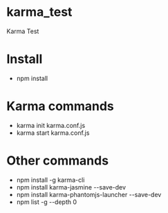 # karma_test
Karma Test

Install
========
- npm install

Karma commands
==============
- karma init karma.conf.js
- karma start karma.conf.js


Other commands
==============
- npm install -g karma-cli
- npm install karma-jasmine --save-dev
- npm install karma-phantomjs-launcher --save-dev
- npm list -g --depth 0
